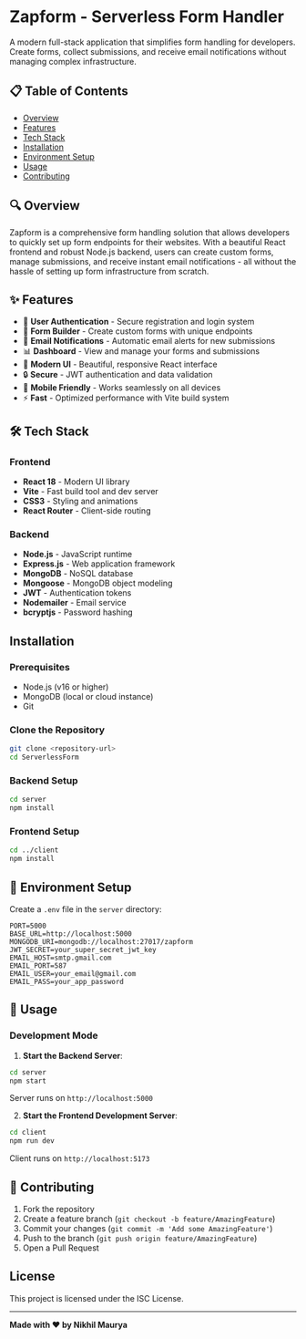 # Zapform - Serverless Form Handler

A modern full-stack application that simplifies form handling for developers. Create forms, collect submissions, and receive email notifications without managing complex infrastructure.

## 📋 Table of Contents

- [Overview](#overview)
- [Features](#features)
- [Tech Stack](#tech-stack)
- [Installation](#installation)
- [Environment Setup](#environment-setup)
- [Usage](#usage)
- [Contributing](#contributing)

## 🔍 Overview

Zapform is a comprehensive form handling solution that allows developers to quickly set up form endpoints for their websites. With a beautiful React frontend and robust Node.js backend, users can create custom forms, manage submissions, and receive instant email notifications - all without the hassle of setting up form infrastructure from scratch.

## ✨ Features

- 🔐 **User Authentication** - Secure registration and login system
- 📝 **Form Builder** - Create custom forms with unique endpoints
- 📧 **Email Notifications** - Automatic email alerts for new submissions
- 📊 **Dashboard** - View and manage your forms and submissions
- 🎨 **Modern UI** - Beautiful, responsive React interface
- 🔒 **Secure** - JWT authentication and data validation
- 📱 **Mobile Friendly** - Works seamlessly on all devices
- ⚡ **Fast** - Optimized performance with Vite build system

## 🛠 Tech Stack

### Frontend
- **React 18** - Modern UI library
- **Vite** - Fast build tool and dev server
- **CSS3** - Styling and animations
- **React Router** - Client-side routing

### Backend
- **Node.js** - JavaScript runtime
- **Express.js** - Web application framework
- **MongoDB** - NoSQL database
- **Mongoose** - MongoDB object modeling
- **JWT** - Authentication tokens
- **Nodemailer** - Email service
- **bcryptjs** - Password hashing

##  Installation

### Prerequisites
- Node.js (v16 or higher)
- MongoDB (local or cloud instance)
- Git

### Clone the Repository
```bash
git clone <repository-url>
cd ServerlessForm
```

### Backend Setup
```bash
cd server
npm install
```

### Frontend Setup
```bash
cd ../client
npm install
```

## 🔧 Environment Setup

Create a `.env` file in the `server` directory:

```env
PORT=5000
BASE_URL=http://localhost:5000
MONGODB_URI=mongodb://localhost:27017/zapform
JWT_SECRET=your_super_secret_jwt_key
EMAIL_HOST=smtp.gmail.com
EMAIL_PORT=587
EMAIL_USER=your_email@gmail.com
EMAIL_PASS=your_app_password
```

## 🎯 Usage

### Development Mode

1. **Start the Backend Server**:
```bash
cd server
npm start
```
Server runs on `http://localhost:5000`

2. **Start the Frontend Development Server**:
```bash
cd client
npm run dev
```
Client runs on `http://localhost:5173`

## 🤝 Contributing

1. Fork the repository
2. Create a feature branch (`git checkout -b feature/AmazingFeature`)
3. Commit your changes (`git commit -m 'Add some AmazingFeature'`)
4. Push to the branch (`git push origin feature/AmazingFeature`)
5. Open a Pull Request

##  License

This project is licensed under the ISC License.

---

**Made with ❤️ by Nikhil Maurya**
